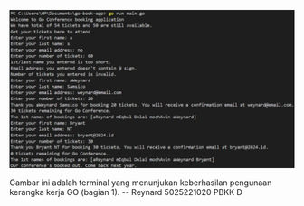 ![Terminal](img/terminal.png)

Gambar ini adalah terminal yang menunjukan keberhasilan pengunaan kerangka kerja GO (bagian 1).
-- Reynard 5025221020 PBKK D